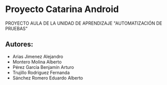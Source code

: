 # Proyecto Catarina Android
PROYECTO AULA DE LA UNIDAD DE APRENDIZAJE "AUTOMATIZACIÓN DE PRUEBAS"
## Autores: 
- Arias Jimenez Alejandro
- Montero Molina Alberto 
- Pérez García Benjamín Arturo
- Trujillo Rodriguez Fernanda
- Sánchez Romero Eduardo Alberto
